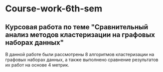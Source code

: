 # Course-work-6th-sem

## Курсовая работа по теме "Сравнительный анализ методов кластеризации на графовых наборах данных"

В данной работе были рассмотрены 8 алгоритмов кластеризации на графовых наборах данных, а также выполнено сравнение результатов их работ на основе 4 метрик.